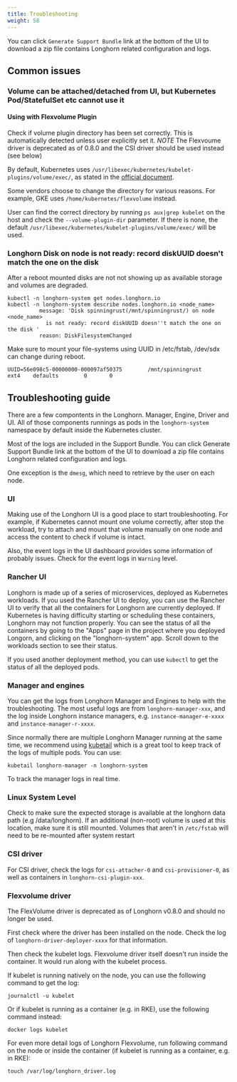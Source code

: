 ```yaml
---
title: Troubleshooting
weight: 58
---
```


You can click `Generate Support Bundle` link at the bottom of the UI to download a zip file contains Longhorn related configuration and logs.

## Common issues
### Volume can be attached/detached from UI, but Kubernetes Pod/StatefulSet etc cannot use it

#### Using with Flexvolume Plugin
Check if volume plugin directory has been set correctly. This is automatically detected unless user explicitly set it. *NOTE* The Flexvoume driver is deprecated as of 0.8.0 and the CSI driver should be used instead (see below)

By default, Kubernetes uses `/usr/libexec/kubernetes/kubelet-plugins/volume/exec/`, as stated in the [official document](https://github.com/kubernetes/community/blob/master/contributors/devel/flexvolume.md#prerequisites).

Some vendors choose to change the directory for various reasons. For example, GKE uses `/home/kubernetes/flexvolume` instead.

User can find the correct directory by running `ps aux|grep kubelet` on the host and check the `--volume-plugin-dir` parameter. If there is none, the default `/usr/libexec/kubernetes/kubelet-plugins/volume/exec/` will be used.

### Longhorn Disk on node is not ready: record diskUUID doesn't match the one on the disk

After a reboot mounted disks are not not showing up as available storage and volumes are degraded.
```
kubectl -n longhorn-system get nodes.longhorn.io
kubectl -n longhorn-system describe nodes.longhorn.io <node_name>
          message: 'Disk spinningrust(/mnt/spinningrust/) on node <node_name>                                                                                                                                                                                                                                           
            is not ready: record diskUUID doesn''t match the one on the disk '                                                                                                                                                                                                                                                
          reason: DiskFilesystemChanged                                                                                                                                                                                                                                                                                       
```
Make sure to mount your file-systems using UUID in /etc/fstab, /dev/sdx can change during reboot.
```
UUID=56e098c5-00000000-000097af50375        /mnt/spinningrust       ext4    defaults        0       0  
```




## Troubleshooting guide

There are a few compontents in the Longhorn. Manager, Engine, Driver and UI. All of those components runnings as pods in the `longhorn-system` namespace by default inside the Kubernetes cluster.

Most of the logs are included in the Support Bundle. You can click Generate Support Bundle link at the bottom of the UI to download a zip file contains Longhorn related configuration and logs.

One exception is the `dmesg`, which need to retrieve by the user on each node.

### UI
Making use of the Longhorn UI is a good place to start troubleshooting. For example, if Kubernetes cannot mount one volume correctly, after stop the workload, try to attach and mount that volume manually on one node and access the content to check if volume is intact.

Also, the event logs in the UI dashboard provides some information of probably issues. Check for the event logs in `Warning` level.

### Rancher UI
Longhorn is made up of a series of microservices, deployed as Kubernetes workloads. If you used the Rancher UI to deploy, you can use the Rancher UI to verify that all the containers for Longhorn are currently deployed. If Kubernetes is having difficulty starting or scheduling these containers, Longhorn may not function properly. You can see the status of all the containers by going to the "Apps" page in the project where you deployed Longorn, and clicking on the "longhorn-system" app. Scroll down to the workloads section to see their status.

If you used another deployment method, you can use `kubectl` to get the status of all the deployed pods.

### Manager and engines
You can get the logs from Longhorn Manager and Engines to help with the troubleshooting. The most useful logs are from `longhorn-manager-xxx`, and the log inside Longhorn instance managers, e.g. `instance-manager-e-xxxx` and `instance-manager-r-xxxx`.

Since normally there are multiple Longhorn Manager running at the same time, we recommend using [kubetail](https://github.com/johanhaleby/kubetail) which is a great tool to keep track of the logs of multiple pods. You can use:
```
kubetail longhorn-manager -n longhorn-system
```
To track the manager logs in real time.

### Linux System Level
Check to make sure the expected storage is available at the longhorn data path (e.g /data/longhorn). If an additional (non-root) volume is used at this location, make sure it is still mounted. Volumes that aren't in `/etc/fstab` will need to be re-mounted after system restart

### CSI driver

For CSI driver, check the logs for `csi-attacher-0` and `csi-provisioner-0`, as well as containers in `longhorn-csi-plugin-xxx`.

### Flexvolume driver

The FlexVolume driver is deprecated as of Longhorn v0.8.0 and should no longer be used.

First check where the driver has been installed on the node. Check the log of `longhorn-driver-deployer-xxxx` for that information.

Then check the kubelet logs. Flexvolume driver itself doesn't run inside the container. It would run along with the kubelet process.

If kubelet is running natively on the node, you can use the following command to get the log:
```
journalctl -u kubelet
```

Or if kubelet is running as a container (e.g. in RKE), use the following command instead:
```
docker logs kubelet
```

For even more detail logs of Longhorn Flexvolume, run following command on the node or inside the container (if kubelet is running as a container, e.g. in RKE):
```
touch /var/log/longhorn_driver.log
```

